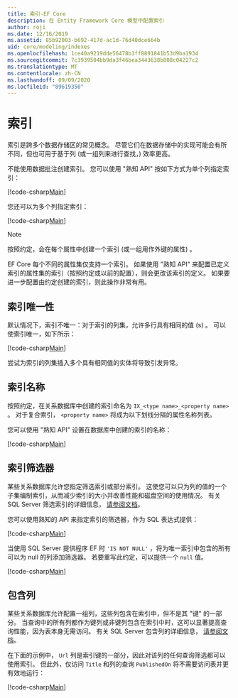 ```yaml
---
title: 索引-EF Core
description: 在 Entity Framework Core 模型中配置索引
author: roji
ms.date: 12/16/2019
ms.assetid: 85b92003-b692-417d-ac1d-76d40dce664b
uid: core/modeling/indexes
ms.openlocfilehash: 1ce40a9219dde56478b1ff8891841b53d9ba1934
ms.sourcegitcommit: 7c3939504bb9da3f46bea3443638b808c04227c2
ms.translationtype: MT
ms.contentlocale: zh-CN
ms.lasthandoff: 09/09/2020
ms.locfileid: "89619350"
---
```

# <a name="indexes"></a>索引

索引是跨多个数据存储区的常见概念。 尽管它们在数据存储中的实现可能会有所不同，但也可用于基于列 (或一组列来进行查找，) 效率更高。

不能使用数据批注创建索引。 您可以使用 "熟知 API" 按如下方式为单个列指定索引：

[!code-csharp[Main](../../../samples/core/Modeling/FluentAPI/Index.cs?name=Index&highlight=4)]

您还可以为多个列指定索引：

[!code-csharp[Main](../../../samples/core/Modeling/FluentAPI/IndexComposite.cs?name=Composite&highlight=4)]

> [!NOTE]
> 按照约定，会在每个属性中创建一个索引 (或一组用作外键的属性) 。
>
> EF Core 每个不同的属性集仅支持一个索引。 如果使用 "熟知 API" 来配置已定义索引的属性集的索引（按照约定或以前的配置），则会更改该索引的定义。 如果要进一步配置由约定创建的索引，则此操作非常有用。

## <a name="index-uniqueness"></a>索引唯一性

默认情况下，索引不唯一：对于索引的列集，允许多行具有相同的值 (s) 。 可以使索引唯一，如下所示：

[!code-csharp[Main](../../../samples/core/Modeling/FluentAPI/IndexUnique.cs?name=IndexUnique&highlight=5)]

尝试为索引的列集插入多个具有相同值的实体将导致引发异常。

## <a name="index-name"></a>索引名称

按照约定，在关系数据库中创建的索引命名为 `IX_<type name>_<property name>` 。 对于复合索引， `<property name>` 将成为以下划线分隔的属性名称列表。

您可以使用 "熟知 API" 设置在数据库中创建的索引的名称：

[!code-csharp[Main](../../../samples/core/Modeling/FluentAPI/IndexName.cs?name=IndexName&highlight=5)]

## <a name="index-filter"></a>索引筛选器

某些关系数据库允许您指定筛选索引或部分索引。 这使您可以只为列的值的一个子集编制索引，从而减少索引的大小并改善性能和磁盘空间的使用情况。 有关 SQL Server 筛选索引的详细信息， [请参阅文档](/sql/relational-databases/indexes/create-filtered-indexes)。

您可以使用熟知的 API 来指定索引的筛选器，作为 SQL 表达式提供：

[!code-csharp[Main](../../../samples/core/Modeling/FluentAPI/IndexFilter.cs?name=IndexFilter&highlight=5)]

当使用 SQL Server 提供程序 EF 时 `'IS NOT NULL'` ，将为唯一索引中包含的所有可以为 null 的列添加筛选器。 若要重写此约定，可以提供一个 `null` 值。

[!code-csharp[Main](../../../samples/core/Modeling/FluentAPI/IndexNoFilter.cs?name=IndexNoFilter&highlight=6)]

## <a name="included-columns"></a>包含列

某些关系数据库允许配置一组列，这些列包含在索引中，但不是其 "键" 的一部分。 当查询中的所有列都作为键列或非键列包含在索引中时，这可以显著提高查询性能，因为表本身无需访问。 有关 SQL Server 包含列的详细信息， [请参阅文档](/sql/relational-databases/indexes/create-indexes-with-included-columns)。

在下面的示例中， `Url` 列是索引键的一部分，因此对该列的任何查询筛选都可以使用索引。 但此外，仅访问 `Title` 和列的查询 `PublishedOn` 将不需要访问表并更有效地运行：

[!code-csharp[Main](../../../samples/core/Modeling/FluentAPI/IndexInclude.cs?name=IndexInclude&highlight=5-9)]
